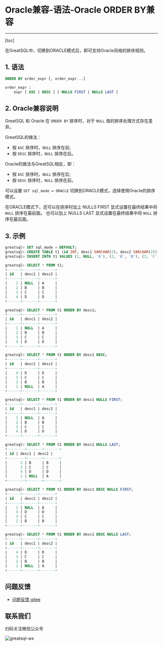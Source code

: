 # Oracle兼容-语法-Oracle ORDER BY兼容
---
[toc]

在GreatSQL中，切换到ORACLE模式后，即可支持Oracle风格的排序规则。

## 1. 语法

```sql
ORDER BY order_expr [, order_expr...]

order_expr :
    expr [ ASC | DESC ] [ NULLS FIRST | NULLS LAST ]
```

## 2. Oracle兼容说明

GreatSQL 和 Oracle 在 `ORDER BY` 排序时，对于 `NULL` 值的排序处理方式存在差异。

GreatSQL的做法：
- 按 `ASC` 排序时，`NULL` 排序在前;
- 按 `DESC` 排序时，`NULL` 排序在后。

Oracle的做法与GreatSQL相反，即：
- 按 `ASC` 排序时，`NULL` 排序在后;
- 按 `DESC` 排序时，`NULL` 排序在前。

可以设置 `SET sql_mode = ORACLE` 切换到ORACLE模式，选择使用Oracle的排序模式。

在ORACLE模式下，还可以在排序时加上 NULLS FIRST 显式设置在最终结果中将 `NULL` 排序在最前面。
也可以加上 NULLS LAST 显式设置在最终结果中将 `NULL` 排序在最后面。


## 3. 示例

```sql
greatsql> SET sql_mode = DEFAULT;
greatsql> CREATE TABLE t1 (id INT, desc1 VARCHAR(2), desc2 VARCHAR(2));
greatsql> INSERT INTO t1 VALUES (1, NULL, 'A'), (2, 'B', 'B'), (3, 'C', 'C'), (4, 'D', 'D');

greatsql> SELECT * FROM t1;
+------+-------+-------+
| id   | desc1 | desc2 |
+------+-------+-------+
|    1 | NULL  | A     |
|    2 | B     | B     |
|    3 | C     | C     |
|    4 | D     | D     |
+------+-------+-------+

greatsql> SELECT * FROM t1 ORDER BY desc1;
+------+-------+-------+
| id   | desc1 | desc2 |
+------+-------+-------+
|    1 | NULL  | A     |
|    2 | B     | B     |
|    3 | C     | C     |
|    4 | D     | D     |
+------+-------+-------+

greatsql> SELECT * FROM t1 ORDER BY desc1 DESC;
+------+-------+-------+
| id   | desc1 | desc2 |
+------+-------+-------+
|    4 | D     | D     |
|    3 | C     | C     |
|    2 | B     | B     |
|    1 | NULL  | A     |
+------+-------+-------+

greatsql> SELECT * FROM t1 ORDER BY desc1 NULLS FIRST;
+------+-------+-------+
| id   | desc1 | desc2 |
+------+-------+-------+
|    1 | NULL  | A     |
|    2 | B     | B     |
|    3 | C     | C     |
|    4 | D     | D     |
+------+-------+-------+

greatsql> SELECT * FROM t1 ORDER BY desc1 NULLS LAST;
+--------+-------+-------+
| id | desc1 | desc2 |
+--------+-------+-------+
|      2 | B     | B     |
|      3 | C     | C     |
|      4 | D     | D     |
|      1 | NULL  | A     |
+--------+-------+-------+

greatsql> SELECT * FROM t1 ORDER BY desc1 DESC NULLS FIRST;
+------+-------+-------+
| id   | desc1 | desc2 |
+------+-------+-------+
|    1 | NULL  | A     |
|    4 | D     | D     |
|    3 | C     | C     |
|    2 | B     | B     |
+------+-------+-------+

greatsql> SELECT * FROM t1 ORDER BY desc1 DESC NULLS LAST;
+------+-------+-------+
| id   | desc1 | desc2 |
+------+-------+-------+
|    4 | D     | D     |
|    3 | C     | C     |
|    2 | B     | B     |
|    1 | NULL  | A     |
+------+-------+-------+
```


**问题反馈**
---
- [问题反馈 gitee](https://gitee.com/GreatSQL/GreatSQL-Manual/issues)


**联系我们**
---

扫码关注微信公众号

![greatsql-wx](../greatsql-wx.jpg)

